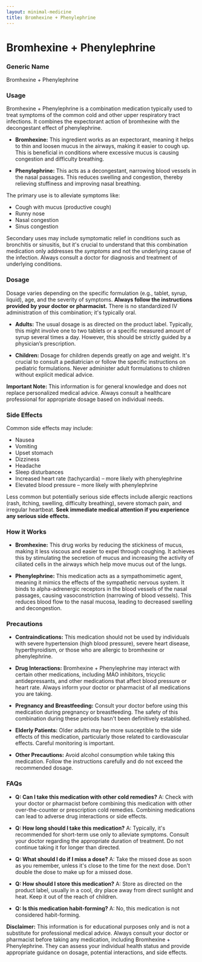```yaml
---
layout: minimal-medicine
title: Bromhexine + Phenylephrine
---
```


# Bromhexine + Phenylephrine
### Generic Name
Bromhexine + Phenylephrine

### Usage

Bromhexine + Phenylephrine is a combination medication typically used to treat symptoms of the common cold and other upper respiratory tract infections.  It combines the expectorant action of bromhexine with the decongestant effect of phenylephrine.

* **Bromhexine:** This ingredient works as an expectorant, meaning it helps to thin and loosen mucus in the airways, making it easier to cough up. This is beneficial in conditions where excessive mucus is causing congestion and difficulty breathing.

* **Phenylephrine:** This acts as a decongestant, narrowing blood vessels in the nasal passages. This reduces swelling and congestion, thereby relieving stuffiness and improving nasal breathing.

The primary use is to alleviate symptoms like:

* Cough with mucus (productive cough)
* Runny nose
* Nasal congestion
* Sinus congestion

Secondary uses may include symptomatic relief in conditions such as bronchitis or sinusitis, but it's crucial to understand that this combination medication only addresses the *symptoms* and not the underlying cause of the infection.  Always consult a doctor for diagnosis and treatment of underlying conditions.


### Dosage

Dosage varies depending on the specific formulation (e.g., tablet, syrup, liquid), age, and the severity of symptoms.  **Always follow the instructions provided by your doctor or pharmacist.**  There is no standardized IV administration of this combination; it's typically oral.

* **Adults:** The usual dosage is as directed on the product label. Typically, this might involve one to two tablets or a specific measured amount of syrup several times a day. However, this should be strictly guided by a physician’s prescription.

* **Children:**  Dosage for children depends greatly on age and weight.  It's crucial to consult a pediatrician or follow the specific instructions on pediatric formulations.  Never administer adult formulations to children without explicit medical advice.

**Important Note:**  This information is for general knowledge and does not replace personalized medical advice.  Always consult a healthcare professional for appropriate dosage based on individual needs.


### Side Effects

Common side effects may include:

* Nausea
* Vomiting
* Upset stomach
* Dizziness
* Headache
* Sleep disturbances
* Increased heart rate (tachycardia) – more likely with phenylephrine
* Elevated blood pressure – more likely with phenylephrine

Less common but potentially serious side effects include allergic reactions (rash, itching, swelling, difficulty breathing), severe stomach pain, and irregular heartbeat.  **Seek immediate medical attention if you experience any serious side effects.**


### How it Works

* **Bromhexine:**  This drug works by reducing the stickiness of mucus, making it less viscous and easier to expel through coughing. It achieves this by stimulating the secretion of mucus and increasing the activity of ciliated cells in the airways which help move mucus out of the lungs.

* **Phenylephrine:** This medication acts as a sympathomimetic agent, meaning it mimics the effects of the sympathetic nervous system.  It binds to alpha-adrenergic receptors in the blood vessels of the nasal passages, causing vasoconstriction (narrowing of blood vessels). This reduces blood flow to the nasal mucosa, leading to decreased swelling and decongestion.


### Precautions

* **Contraindications:**  This medication should not be used by individuals with severe hypertension (high blood pressure), severe heart disease, hyperthyroidism, or those who are allergic to bromhexine or phenylephrine.

* **Drug Interactions:**  Bromhexine + Phenylephrine may interact with certain other medications, including MAO inhibitors, tricyclic antidepressants, and other medications that affect blood pressure or heart rate. Always inform your doctor or pharmacist of all medications you are taking.

* **Pregnancy and Breastfeeding:**  Consult your doctor before using this medication during pregnancy or breastfeeding.  The safety of this combination during these periods hasn't been definitively established.

* **Elderly Patients:**  Older adults may be more susceptible to the side effects of this medication, particularly those related to cardiovascular effects. Careful monitoring is important.

* **Other Precautions:** Avoid alcohol consumption while taking this medication.  Follow the instructions carefully and do not exceed the recommended dosage.


### FAQs

* **Q: Can I take this medication with other cold remedies?** A:  Check with your doctor or pharmacist before combining this medication with other over-the-counter or prescription cold remedies.  Combining medications can lead to adverse drug interactions or side effects.

* **Q: How long should I take this medication?** A:  Typically, it's recommended for short-term use only to alleviate symptoms. Consult your doctor regarding the appropriate duration of treatment.  Do not continue taking it for longer than directed.

* **Q: What should I do if I miss a dose?** A:  Take the missed dose as soon as you remember, unless it's close to the time for the next dose. Don't double the dose to make up for a missed dose.

* **Q: How should I store this medication?** A: Store as directed on the product label, usually in a cool, dry place away from direct sunlight and heat. Keep it out of the reach of children.

* **Q:  Is this medication habit-forming?** A: No, this medication is not considered habit-forming.

**Disclaimer:** This information is for educational purposes only and is not a substitute for professional medical advice. Always consult your doctor or pharmacist before taking any medication, including Bromhexine + Phenylephrine.  They can assess your individual health status and provide appropriate guidance on dosage, potential interactions, and side effects.

